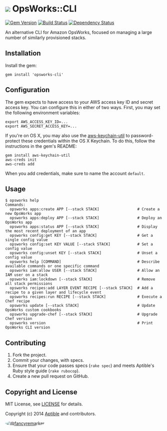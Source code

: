 # ![](https://raw.github.com/aptible/straptible/master/lib/straptible/rails/templates/public.api/icon-60px.png) OpsWorks::CLI

[![Gem Version](https://badge.fury.io/rb/opsworks-cli.png)](https://rubygems.org/gems/opsworks-cli)
[![Build Status](https://travis-ci.org/aptible/opsworks-cli.png?branch=master)](https://travis-ci.org/aptible/opsworks-cli)
[![Dependency Status](https://gemnasium.com/aptible/opsworks-cli.png)](https://gemnasium.com/aptible/opsworks-cli)

An alternative CLI for Amazon OpsWorks, focused on managing a large number of similarly provisioned stacks.

## Installation

Install the gem:

    gem install 'opsworks-cli'

## Configuration

The gem expects to have access to your AWS access key ID and secret access key. You can configure this in either of two ways. First, you may set the following environment variables:

    export AWS_ACCESS_KEY_ID=...
    export AWS_SECRET_ACCESS_KEY=...

If you're on OS X, you may also use the [aws-keychain-util](https://github.com/zwily/aws-keychain-util) to password-protect these credentials within the OS X Keychain. To do this, follow the instructions in the gem's README:

    gem install aws-keychain-util
    aws-creds init
    aws-creds add

When you add credentials, make sure to name the account `default`.

## Usage

```
$ opsworks help
Commands:
  opsworks apps:create APP [--stack STACK]                 # Create a new OpsWorks app
  opsworks apps:deploy APP [--stack STACK]                 # Deploy an OpsWorks app
  opsworks apps:status APP [--stack STACK]                 # Display the most recent deployment of an app
  opsworks config:get KEY [--stack STACK]                  # Get a single config value
  opsworks config:set KEY VALUE [--stack STACK]            # Set a config value
  opsworks config:unset KEY [--stack STACK]                # Unset a config value
  opsworks help [COMMAND]                                  # Describe available commands or one specific command
  opsworks iam:allow USER [--stack STACK]                  # Allow an IAM user on a stack
  opsworks iam:lockdown [--stack STACK]                    # Remove all stack permissions
  opsworks recipes:add LAYER EVENT RECIPE [--stack STACK]  # Add a recipe to a given layer and lifecycle event
  opsworks recipes:run RECIPE [--stack STACK]              # Execute a Chef recipe
  opsworks update [--stack STACK]                          # Update OpsWorks custom cookbooks
  opsworks upgrade-chef [--stack STACK]                    # Upgrade Chef version
  opsworks version                                         # Print OpsWorks CLI version
```

## Contributing

1. Fork the project.
1. Commit your changes, with specs.
1. Ensure that your code passes specs (`rake spec`) and meets Aptible's Ruby style guide (`rake rubocop`).
1. Create a new pull request on GitHub.

## Copyright and License

MIT License, see [LICENSE](LICENSE.md) for details.

Copyright (c) 2014 [Aptible](https://www.aptible.com) and contributors.

[<img src="https://s.gravatar.com/avatar/f7790b867ae619ae0496460aa28c5861?s=60" style="border-radius: 50%;" alt="@fancyremarker" />](https://github.com/fancyremarker)
